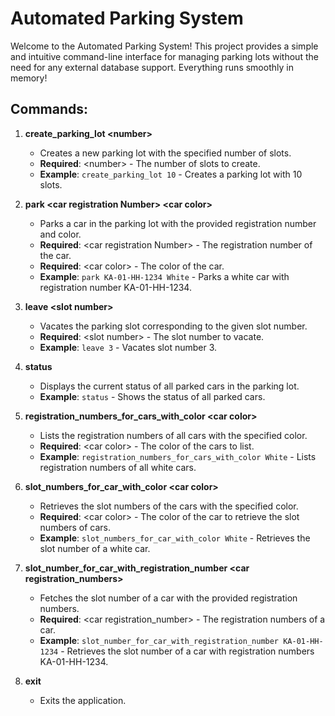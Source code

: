 # Automated Parking System

Welcome to the Automated Parking System! This project provides a simple and intuitive command-line interface for managing parking lots without the need for any external database support. Everything runs smoothly in memory!

## Commands:

1. **create_parking_lot \<number\>**  
   - Creates a new parking lot with the specified number of slots.
   - **Required**: \<number\> - The number of slots to create.
   - **Example**: `create_parking_lot 10` - Creates a parking lot with 10 slots.

2. **park \<car registration Number\> \<car color\>**  
   - Parks a car in the parking lot with the provided registration number and color.
   - **Required**: \<car registration Number\> - The registration number of the car.
   - **Required**: \<car color\> - The color of the car.
   - **Example**: `park KA-01-HH-1234 White` - Parks a white car with registration number KA-01-HH-1234.

3. **leave \<slot number\>**  
   - Vacates the parking slot corresponding to the given slot number.
   - **Required**: \<slot number\> - The slot number to vacate.
   - **Example**: `leave 3` - Vacates slot number 3.

4. **status**  
   - Displays the current status of all parked cars in the parking lot.
   - **Example**: `status` - Shows the status of all parked cars.

5. **registration_numbers_for_cars_with_color \<car color\>**  
   - Lists the registration numbers of all cars with the specified color.
   - **Required**: \<car color\> - The color of the cars to list.
   - **Example**: `registration_numbers_for_cars_with_color White` - Lists registration numbers of all white cars.

6. **slot_numbers_for_car_with_color \<car color\>**  
   - Retrieves the slot numbers of the cars with the specified color.
   - **Required**: \<car color\> - The color of the car to retrieve the slot numbers of cars.
   - **Example**: `slot_numbers_for_car_with_color White` - Retrieves the slot number of a white car.

7. **slot_number_for_car_with_registration_number \<car registration_numbers\>**  
   - Fetches the slot number of a car with the provided registration numbers.
   - **Required**: \<car registration_number\> - The registration numbers of a car.
   - **Example**: `slot_number_for_car_with_registration_number KA-01-HH-1234` - Retrieves the slot number of a car with registration numbers KA-01-HH-1234.

8. **exit**  
   - Exits the application.